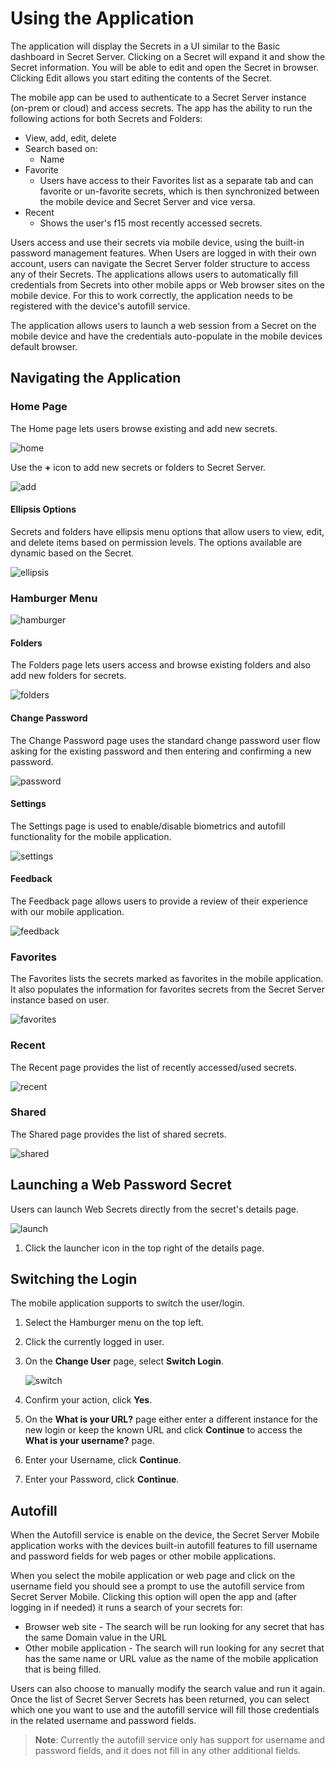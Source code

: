 [title]: # (Using the App)
[tags]: # (mobile)
[priority]: # (3)
# Using the Application

The application will display the Secrets in a UI similar to the Basic dashboard in Secret Server. Clicking on
a Secret will expand it and show the Secret information. You will be able to edit and open the Secret in
browser. Clicking Edit allows you start editing the contents of the Secret.

The mobile app can be used to authenticate to a Secret Server instance (on-prem or cloud) and access secrets. The app has the ability to run the following actions for both Secrets and Folders:

* View, add, edit, delete
* Search based on:
  * Name
* Favorite
  * Users have access to their Favorites list as a separate tab and can favorite or un-favorite secrets, which is then synchronized between the mobile device and Secret Server and vice versa.
* Recent
  * Shows the user's f15 most recently accessed secrets.

Users access and use their secrets via mobile device, using the built-in password management features. When Users are logged in with their own account, users can navigate the Secret Server folder structure to access any of their Secrets.
The applications allows users to automatically fill credentials from Secrets into other mobile apps or Web browser sites on the mobile device. For this to work correctly, the application needs to be registered with the device's autofill service.

The application allows users to launch a web session from a Secret on the mobile device and have the credentials auto-populate in the mobile devices default browser.

## Navigating the Application

### Home Page

The Home page lets users browse existing and add new secrets.

![home](images/main.png "Home page")

Use the __+__ icon to add new secrets or folders to Secret Server.

![add](images/add.png "Add a Secret or Folder")

#### Ellipsis Options

Secrets and folders have ellipsis menu options that allow users to view, edit, and delete items based on permission levels. The options available are dynamic based on the Secret.

![ellipsis](images/ellipsis.png "Ellipsis Menu Options")

### Hamburger Menu

![hamburger](images/hamburger.png "Hamburger menu options")

#### Folders

The Folders page lets users access and browse existing folders and also add new folders for secrets.

![folders](images/folders.png "Folders page")

#### Change Password

The Change Password page uses the standard change password user flow asking for the existing password and then entering and confirming a new password.

![password](images/password.png "Change Password page")

#### Settings

The Settings page is used to enable/disable biometrics and autofill functionality for the mobile application.

![settings](../onboarding/images/init-5.png "Settings page")

#### Feedback

The Feedback page allows users to provide a review of their experience with our mobile application.

![feedback](images/feedback.png "Feedback page")

### Favorites

The Favorites lists the secrets marked as favorites in the mobile application. It also populates the information for favorites secrets from the Secret Server instance based on user.

![favorites](images/favorites.png "Favorites page")

### Recent

The Recent page provides the list of recently accessed/used secrets.

![recent](images/recent.png "Recent page")

### Shared

The Shared page provides the list of shared secrets.

![shared](images/shared.png "Shared page")

## Launching a Web Password Secret

Users can launch Web Secrets directly from the secret's details page.

![launch](images/launch.png "Launch web secret")

1. Click the launcher icon in the top right of the details page.

## Switching the Login

The mobile application supports to switch the user/login. 

1. Select the Hamburger menu on the top left.
1. Click the currently logged in user.
1. On the __Change User__ page, select __Switch Login__.

   ![switch](images/switch.png "Switch Login option")
1. Confirm your action, click __Yes__.
1. On the __What is your URL?__ page either enter a different instance for the new login or keep the known URL and click __Continue__ to access the __What is your username?__ page.
1. Enter your Username, click __Continue__.
1. Enter your Password, click __Continue__.

## Autofill

When the Autofill service is enable on the device, the Secret Server Mobile application works with the devices built-in autofill features to fill username and password fields for web pages or other mobile applications.

When you select the mobile application or web page and click on the username field you should see a prompt to use the autofill service from Secret Server Mobile. Clicking this option will open the app and (after logging in if needed) it runs a search of your secrets for:

* Browser web site - The search will be run looking for any secret that has the same Domain value in the URL
* Other mobile application - The search will run looking for any secret that has the same name or URL value as the name of the mobile application that is being filled.

Users can also choose to manually modify the search value and run it again. Once the list of Secret Server Secrets has been returned, you can select which one you want to use and the autofill service will fill those credentials in the related username and password fields.

>**Note**: Currently the autofill service only has support for username and password fields, and it does not fill in any other additional fields.
